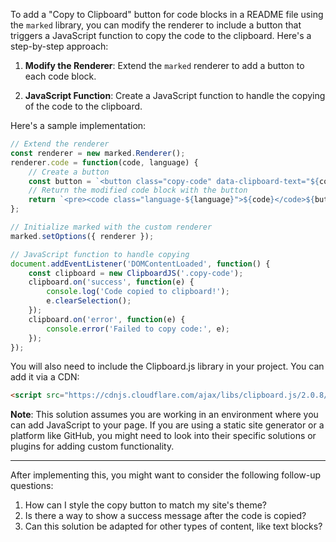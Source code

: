 To add a "Copy to Clipboard" button for code blocks in a README file using the `marked` library, you can modify the renderer to include a button that triggers a JavaScript function to copy the code to the clipboard. Here's a step-by-step approach:

1. **Modify the Renderer**: Extend the `marked` renderer to add a button to each code block.

2. **JavaScript Function**: Create a JavaScript function to handle the copying of the code to the clipboard.

Here's a sample implementation:

```javascript
// Extend the renderer
const renderer = new marked.Renderer();
renderer.code = function(code, language) {
    // Create a button
    const button = `<button class="copy-code" data-clipboard-text="${code}">Copy</button>`;
    // Return the modified code block with the button
    return `<pre><code class="language-${language}">${code}</code>${button}</pre>`;
};

// Initialize marked with the custom renderer
marked.setOptions({ renderer });

// JavaScript function to handle copying
document.addEventListener('DOMContentLoaded', function() {
    const clipboard = new ClipboardJS('.copy-code');
    clipboard.on('success', function(e) {
        console.log('Code copied to clipboard!');
        e.clearSelection();
    });
    clipboard.on('error', function(e) {
        console.error('Failed to copy code:', e);
    });
});
```

You will also need to include the Clipboard.js library in your project. You can add it via a CDN:

```html
<script src="https://cdnjs.cloudflare.com/ajax/libs/clipboard.js/2.0.8/clipboard.min.js"></script>
```

**Note**: This solution assumes you are working in an environment where you can add JavaScript to your page. If you are using a static site generator or a platform like GitHub, you might need to look into their specific solutions or plugins for adding custom functionality.

---

After implementing this, you might want to consider the following follow-up questions:

1. How can I style the copy button to match my site's theme?
2. Is there a way to show a success message after the code is copied?
3. Can this solution be adapted for other types of content, like text blocks?

